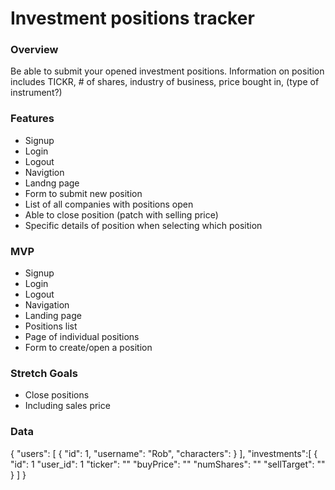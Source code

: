 # Investment positions tracker

### Overview
Be able to submit your opened investment positions. Information on position includes TICKR, # of shares, industry of business, price bought in, (type of instrument?)

### Features
* Signup
* Login
* Logout
* Navigtion
* Landng page
* Form to submit new position
* List of all companies with positions open
* Able to close position (patch with selling price)
* Specific details of position when selecting which position


### MVP 
* Signup
* Login
* Logout
* Navigation
* Landing page
* Positions list
* Page of individual positions
* Form to create/open a position

### Stretch Goals
* Close positions 
* Including sales price

### Data

{
    "users": [
        {
            "id": 1,
            "username": "Rob",
            "characters":
        }
    ],
    "investments":[
        {
            "id": 1
            "user_id": 1
            "ticker": ""
            "buyPrice": ""
            "numShares": ""
            "sellTarget": ""
        }
    ]
}